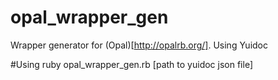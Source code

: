 # opal_wrapper_gen
Wrapper generator for (Opal)[http://opalrb.org/]. Using Yuidoc

#Using
ruby opal_wrapper_gen.rb [path to yuidoc json file]